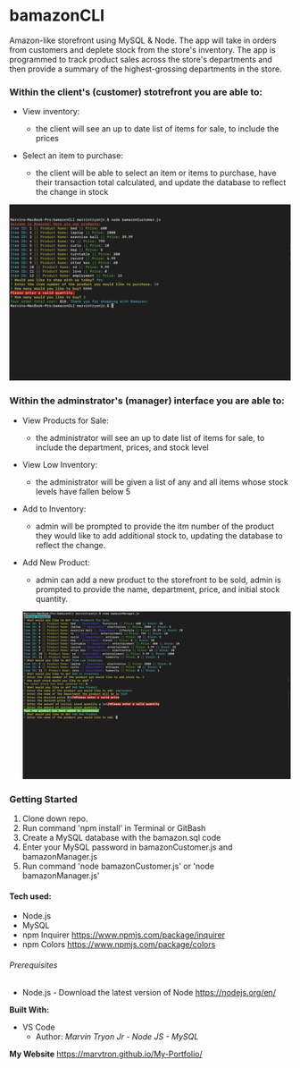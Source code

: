 # bamazonCLI
Amazon-like storefront using MySQL &amp; Node. The app will take in orders from customers and deplete stock from the store's inventory. The app is programmed to track product sales across the store's departments and then provide a summary of the highest-grossing departments in the store.

### Within the client's (customer) stotrefront you are able to:

- View inventory: 
  * the client will see an up to date list of items for sale, to include the prices

- Select an item to purchase:
  * the client will be able to select an item or items to purchase, have their transaction total calculated, and update the         database to reflect the change in stock

![customer](https://github.com/marvtron/bamazonCLI/blob/master/Screenshots/bamazonCustomer.png)


### Within the adminstrator's (manager) interface you are able to: 

- View Products for Sale: 
   * the administrator will see an up to date list of items for sale, to include the department, prices, and stock level

- View Low Inventory:
  * the administrator will be given a list of any and all items whose stock levels have fallen below 5

- Add to Inventory:
  * admin will be prompted to provide the itm number of the product they would like to add additional stock to,                   updating the database to reflect the change.

- Add New Product:
  * admin can add a new product to the storefront to be sold, admin is prompted to provide the name, department, price,           and initial stock quantity.
  
  ![manager](https://github.com/marvtron/bamazonCLI/blob/master/Screenshots/bamazonManager.png)

### Getting Started

1. Clone down repo.
2. Run command 'npm install' in Terminal or GitBash
3. Create a MySQL database with the bamazon.sql code
4. Enter your MySQL password in bamazonCustomer.js and bamazonManager.js
5. Run command 'node bamazonCustomer.js' or 'node bamazonManager.js'

#### Tech used:
- Node.js
- MySQL
- npm Inquirer https://www.npmjs.com/package/inquirer
- npm Colors https://www.npmjs.com/package/colors

###### Prerequisites
- Node.js - Download the latest version of Node https://nodejs.org/en/

**Built With:**
 - VS Code
   - Author:
    *Marvin Tryon Jr - Node JS - MySQL*





**My Website**
https://marvtron.github.io/My-Portfolio/
